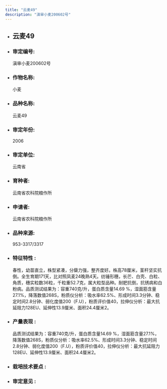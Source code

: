 ```yaml
---
title: "云麦49"
description: "滇审小麦200602号"
---
```

* ## 云麦49
* ###  审定编号:  
   滇审小麦200602号

*  ### 作物名称:  
   小麦

*   ###  品种名称: 
    云麦49

*   ### 审定年份: 
    2006

*   ### 审定单位:  
    云南省

*   ### 育种者:  
    云南省农科院粮作所

*   ### 申请者:  
    云南省农科院粮作所

*   ### 品种来源:  
    953-3317/3317

*   ### 特征特性 : 
    春性，幼苗直立，株型紧凑，分蘖力强，整齐度好。株高78厘米，茎秆坚实抗倒。全生育期171天，比对照凤麦24晚熟4天。纺锤形穗，长芒、白壳、白粒、角质，穗实粒数36粒，千粒重52.7克，属大粒型品种。耐肥抗倒，抗锈病和白粉病。品质测试结果为：容重740克/升，蛋白质含量14.69 %，湿面筋含量27.1%，降落数值268S，粉质仪分析：吸水率62.5%、形成时间3.3分钟、稳定时间2.8分钟、弱化度值200（F.U），粉质评价值40，拉伸仪分析：最大抗延阻力128EU、延伸性13.9厘米、面积24.4厘米2。

*   ### 产量表现 : 
    品质测试结果为：容重740克/升，蛋白质含量14.69 %，湿面筋含量27.1%，降落数值268S，粉质仪分析：吸水率62.5%、形成时间3.3分钟、稳定时间2.8分钟、弱化度值200（F.U），粉质评价值40，拉伸仪分析：最大抗延阻力128EU、延伸性13.9厘米、面积24.4厘米2。

*   ### 栽培技术要点 : 
    

*   ### 审定意见 : 
    

